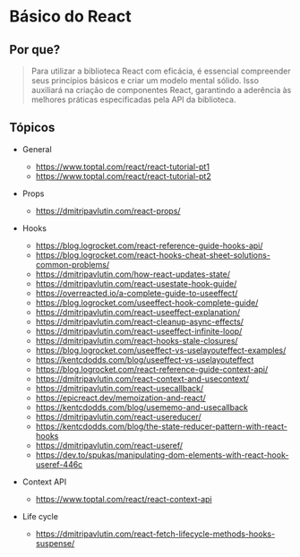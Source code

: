 # Básico do React

## Por que?

> Para utilizar a biblioteca React com eficácia, é essencial compreender seus princípios básicos e criar
> um modelo mental sólido. Isso auxiliará na criação de componentes React, garantindo a aderência às
> melhores práticas especificadas pela API da biblioteca.

## Tópicos

- General
  - <https://www.toptal.com/react/react-tutorial-pt1>
  - <https://www.toptal.com/react/react-tutorial-pt2>

- Props
  - <https://dmitripavlutin.com/react-props/>

- Hooks
  - <https://blog.logrocket.com/react-reference-guide-hooks-api/>
  - <https://blog.logrocket.com/react-hooks-cheat-sheet-solutions-common-problems/>
  - <https://dmitripavlutin.com/how-react-updates-state/>
  - <https://dmitripavlutin.com/react-usestate-hook-guide/>
  - <https://overreacted.io/a-complete-guide-to-useeffect/>
  - <https://blog.logrocket.com/useeffect-hook-complete-guide/>
  - <https://dmitripavlutin.com/react-useeffect-explanation/>
  - <https://dmitripavlutin.com/react-cleanup-async-effects/>
  - <https://dmitripavlutin.com/react-useeffect-infinite-loop/>
  - <https://dmitripavlutin.com/react-hooks-stale-closures/>
  - <https://blog.logrocket.com/useeffect-vs-uselayouteffect-examples/>
  - <https://kentcdodds.com/blog/useeffect-vs-uselayouteffect>
  - <https://blog.logrocket.com/react-reference-guide-context-api/>
  - <https://dmitripavlutin.com/react-context-and-usecontext/>
  - <https://dmitripavlutin.com/react-usecallback/>
  - <https://epicreact.dev/memoization-and-react/>
  - <https://kentcdodds.com/blog/usememo-and-usecallback>
  - <https://dmitripavlutin.com/react-usereducer/>
  - <https://kentcdodds.com/blog/the-state-reducer-pattern-with-react-hooks>
  - <https://dmitripavlutin.com/react-useref/>
  - <https://dev.to/spukas/manipulating-dom-elements-with-react-hook-useref-446c>

- Context API
  - <https://www.toptal.com/react/react-context-api>

- Life cycle
  - <https://dmitripavlutin.com/react-fetch-lifecycle-methods-hooks-suspense/>
